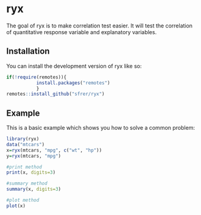 # ryx

<!-- badges: start -->
<!-- badges: end -->

The goal of ryx is to make correlation test easier. It will test the correlation of quantitative response variable and explanatory variables. 

## Installation

You can install the development version of ryx like so:

``` r
if(!require(remotes)){
           install.packages("remotes")
           }
remotes::install_github("sfrer/ryx")
```

## Example

This is a basic example which shows you how to solve a common problem:

``` r
library(ryx)
data("mtcars")
x=ryx(mtcars, "mpg", c("wt", "hp"))
y=ryx(mtcars, "mpg")

#print method
print(x, digits=3)

#summary method
summary(x, digits=3)

#plot method
plot(x)
```

